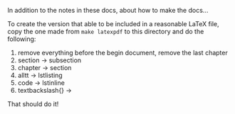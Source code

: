 In addition to the notes in these docs, about how to make the docs...

To create the version that able to be included in a reasonable LaTeX file,
copy the one made from `make latexpdf` to this directory and do the following:

1. remove everything before the begin document, remove the last chapter
2. section -> subsection
3. chapter -> section
4. alltt -> lstlisting
5. code -> lstinline
6. textbackslash{} ->

That should do it!
